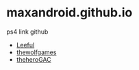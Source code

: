 # maxandroid.github.io
ps4 link github
* [Leeful](https://github.com/Leeful)
* [thewolfgames](https://github.com/thewolfgames)
* [theheroGAC](https://github.com/theheroGAC/ps4jb)
